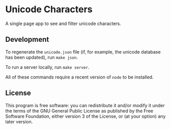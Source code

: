 # Unicode Characters

A single page app to see and filter unicode characters.

## Development

To regenerate the `unicode.json` file (if, for example, the unicode
database has been updated), run `make json`.

To run a server locally, run `make server`.

All of these commands require a recent version of `node` to be
installed.

## License

This program is free software: you can redistribute it and/or modify
it under the terms of the GNU General Public License as published by
the Free Software Foundation, either version 3 of the License, or (at
your option) any later version.
